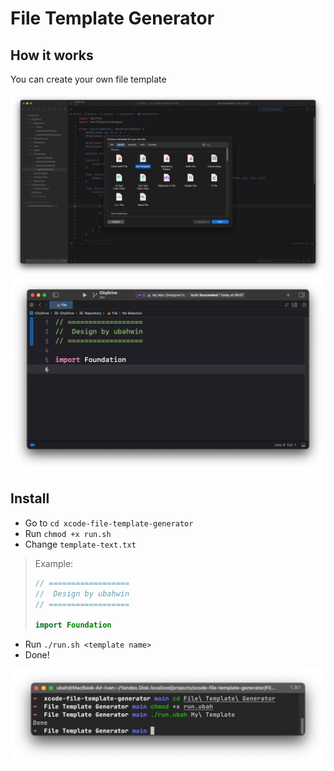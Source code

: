 # File Template Generator

## How it works

You can create your own file template

<div align="center">
    <img src="img/2.jpg">
    <img src="img/3.jpg">
</div>

## Install

* Go to `cd xcode-file-template-generator`
* Run `chmod +x run.sh`
* Change `template-text.txt`
> Example: 
> ```swift
>// ==================
>//  Design by ubahwin
>// ==================
>
>import Foundation
>
>```

* Run `./run.sh <template name>`
* Done!

<div align="center">
    <img src="img/1.jpg">
</div>

